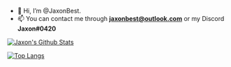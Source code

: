 - 👋 Hi, I’m @JaxonBest.
- 📫 You can contact me through **jaxonbest@outlook.com** or my Discord **Jaxon#0420**

[![Jaxon's Github Stats](https://github-readme-stats.vercel.app/api?username=JaxonBest&theme=tokyonight)](https://github.com/anuraghazra/github-readme-stats)

[![Top Langs](https://github-readme-stats.vercel.app/api/top-langs/?username=anuraghazra&layout=compact&theme=tokyonight)](https://github.com/anuraghazra/github-readme-stats)
